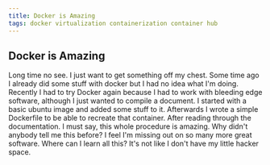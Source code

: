 ```yaml
---
title: Docker is Amazing
tags: docker virtualization containerization container hub
---
```


## Docker is Amazing

Long time no see. I just want to get something off my chest. Some time ago I
already did some stuff with docker but I had no idea what I'm doing. Recently I
had to try Docker again because I had to work with bleeding edge software,
although I just wanted to compile a document. I started with a basic ubuntu
image and added some stuff to it. Afterwards I wrote a simple Dockerfile to be
able to recreate that container. After reading through the documentation. I must
say, this whole procedure is amazing. Why didn't anybody tell me this before? I
feel I'm missing out on so many more great software. Where can I learn all this?
It's not like I don't have my little hacker space.
